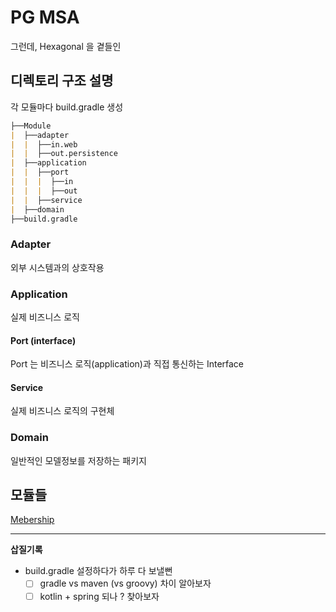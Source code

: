 # PG MSA

그런데, Hexagonal 을 곁들인

## 디렉토리 구조 설명
각 모듈마다 build.gradle 생성

```markdown
├──Module
|  ├──adapter
|  |  ├──in.web
|  |  ├──out.persistence
|  ├──application
|  |  ├──port
|  |  |  ├──in
|  |  |  ├──out
|  |  ├──service
|  ├──domain
├──build.gradle
```
### Adapter
외부 시스템과의 상호작용
### Application
실제 비즈니스 로직
#### Port (interface)
Port 는 비즈니스 로직(application)과 직접 통신하는 Interface
#### Service
실제 비즈니스 로직의 구현체
### Domain
일반적인 모델정보를 저장하는 패키지

## 모듈들
[Mebership](./membership-service/README.md)

---

**삽질기록**
- build.gradle 설정하다가 하루 다 보낼뻔
  - [ ] gradle vs maven (vs groovy) 차이 알아보자
  - [ ] kotlin + spring 되나 ? 찾아보자

